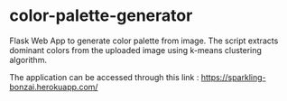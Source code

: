 # color-palette-generator

Flask Web App to generate color palette from image.
The script extracts dominant colors from the uploaded image using k-means clustering algorithm.

The application can be accessed through this link : https://sparkling-bonzai.herokuapp.com/
